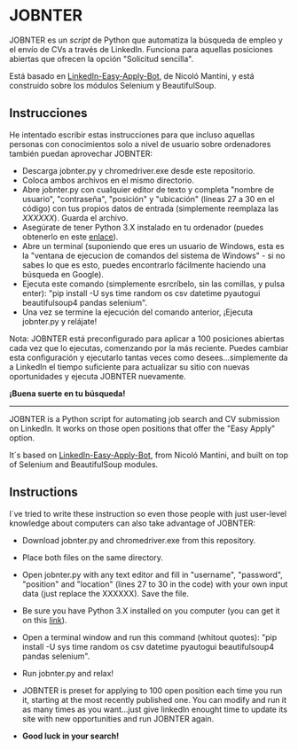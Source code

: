 # JOBNTER

JOBNTER es un *script* de Python que automatiza la búsqueda de empleo y el envío de CVs a través de LinkedIn. Funciona para aquellas posiciones abiertas que ofrecen la opción "Solicitud sencilla".

Está basado en [LinkedIn-Easy-Apply-Bot](https://github.com/nicolomantini/LinkedIn-Easy-Apply-Bot), de Nicoló Mantini, y está construido sobre los módulos Selenium y BeautifulSoup.

## Instrucciones
He intentado escribir estas instrucciones para que incluso aquellas personas con conocimientos solo a nivel de usuario sobre ordenadores también puedan aprovechar JOBNTER:

- Descarga jobnter.py y chromedriver.exe desde este repositorio.
- Coloca ambos archivos en el mismo directorio.
- Abre jobnter.py con cualquier editor de texto y completa "nombre de usuario", "contraseña", "posición" y "ubicación" (líneas 27 a 30 en el código) con tus propios datos de entrada (simplemente reemplaza las *XXXXXX*). Guarda el archivo.
- Asegúrate de tener Python 3.X instalado en tu ordenador (puedes obtenerlo en este [enlace](https://www.python.org/downloads/)).
- Abre un terminal (suponiendo que eres un usuario de Windows, esta es la "ventana de ejecucion de comandos del sistema de Windows" - si no sabes lo que es esto, puedes encontrarlo fácilmente haciendo una búsqueda en Google).
- Ejecuta este comando (simplemente esrcríbelo, sin las comillas, y pulsa enter): "pip install -U sys time random os csv datetime pyautogui beautifulsoup4 pandas selenium".
- Una vez se termine la ejecución del comando anterior, ¡Ejecuta jobnter.py y relájate!

Nota: JOBNTER está preconfigurado para aplicar a 100 posiciones abiertas cada vez que lo ejecutas, comenzando por la más reciente. Puedes cambiar esta configuración y ejecutarlo tantas veces como desees...simplemente da a LinkedIn el tiempo suficiente para actualizar su sitio con nuevas oportunidades y ejecuta JOBNTER nuevamente.

**¡Buena suerte en tu búsqueda!**

***

JOBNTER is a Python script for automating job search and CV submission on LinkedIn. It works on those open positions that offer the "Easy Apply" option.

It´s based on [LinkedIn-Easy-Apply-Bot](https://github.com/nicolomantini/LinkedIn-Easy-Apply-Bot), from Nicoló Mantini, and built on top of Selenium and BeautifulSoup modules.

## Instructions
I´ve tried to write these instruction so even those people with just user-level knowledge about computers can also take advantage of JOBNTER:

- Download jobnter.py and chromedriver.exe from this repository.
- Place both files on the same directory.
- Open jobnter.py with any text editor and fill in "username", "password", "position" and "location" (lines 27 to 30 in the code) with your own input data (just replace the XXXXXX). Save the file.
- Be sure you have Python 3.X installed on you computer (you can get it on this [link](https://www.python.org/downloads/)).
- Open a terminal window and run this command (whitout quotes): "pip install -U sys time random os csv datetime pyautogui beautifulsoup4 pandas selenium".
- Run jobnter.py and relax!
- JOBNTER is preset for applying to 100 open position each time you run it, starting at the most recently published one. You can modify and run it as many times as you want...just give linkedIn enought time to update its site with new opportunities and run JOBNTER again.

- **Good luck in your search!**
